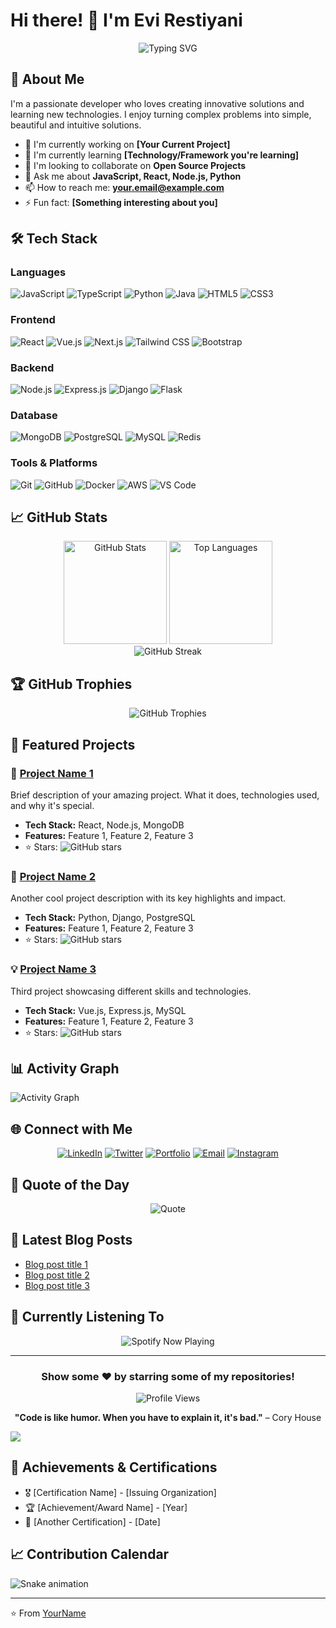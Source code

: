 # Hi there! 👋 I'm Evi Restiyani

<div align="center">
  <img src="https://readme-typing-svg.herokuapp.com?font=Fira+Code&pause=1000&color=2196F3&center=true&vCenter=true&width=435&lines=Full+Stack+Developer;Software+Engineer;Problem+Solver;Always+Learning" alt="Typing SVG" />
</div>

## 🚀 About Me

I'm a passionate developer who loves creating innovative solutions and learning new technologies. I enjoy turning complex problems into simple, beautiful and intuitive solutions.

- 🔭 I'm currently working on **[Your Current Project]**
- 🌱 I'm currently learning **[Technology/Framework you're learning]**
- 👯 I'm looking to collaborate on **Open Source Projects**
- 💬 Ask me about **JavaScript, React, Node.js, Python**
- 📫 How to reach me: **your.email@example.com**
- ⚡ Fun fact: **[Something interesting about you]**

## 🛠️ Tech Stack

### Languages
![JavaScript](https://img.shields.io/badge/-JavaScript-F7DF1E?style=flat-square&logo=javascript&logoColor=black)
![TypeScript](https://img.shields.io/badge/-TypeScript-3178C6?style=flat-square&logo=typescript&logoColor=white)
![Python](https://img.shields.io/badge/-Python-3776AB?style=flat-square&logo=python&logoColor=white)
![Java](https://img.shields.io/badge/-Java-ED8B00?style=flat-square&logo=java&logoColor=white)
![HTML5](https://img.shields.io/badge/-HTML5-E34F26?style=flat-square&logo=html5&logoColor=white)
![CSS3](https://img.shields.io/badge/-CSS3-1572B6?style=flat-square&logo=css3&logoColor=white)

### Frontend
![React](https://img.shields.io/badge/-React-61DAFB?style=flat-square&logo=react&logoColor=black)
![Vue.js](https://img.shields.io/badge/-Vue.js-4FC08D?style=flat-square&logo=vue.js&logoColor=white)
![Next.js](https://img.shields.io/badge/-Next.js-000000?style=flat-square&logo=next.js&logoColor=white)
![Tailwind CSS](https://img.shields.io/badge/-Tailwind_CSS-38B2AC?style=flat-square&logo=tailwind-css&logoColor=white)
![Bootstrap](https://img.shields.io/badge/-Bootstrap-7952B3?style=flat-square&logo=bootstrap&logoColor=white)

### Backend
![Node.js](https://img.shields.io/badge/-Node.js-339933?style=flat-square&logo=node.js&logoColor=white)
![Express.js](https://img.shields.io/badge/-Express.js-000000?style=flat-square&logo=express&logoColor=white)
![Django](https://img.shields.io/badge/-Django-092E20?style=flat-square&logo=django&logoColor=white)
![Flask](https://img.shields.io/badge/-Flask-000000?style=flat-square&logo=flask&logoColor=white)

### Database
![MongoDB](https://img.shields.io/badge/-MongoDB-47A248?style=flat-square&logo=mongodb&logoColor=white)
![PostgreSQL](https://img.shields.io/badge/-PostgreSQL-336791?style=flat-square&logo=postgresql&logoColor=white)
![MySQL](https://img.shields.io/badge/-MySQL-4479A1?style=flat-square&logo=mysql&logoColor=white)
![Redis](https://img.shields.io/badge/-Redis-DC382D?style=flat-square&logo=redis&logoColor=white)

### Tools & Platforms
![Git](https://img.shields.io/badge/-Git-F05032?style=flat-square&logo=git&logoColor=white)
![GitHub](https://img.shields.io/badge/-GitHub-181717?style=flat-square&logo=github&logoColor=white)
![Docker](https://img.shields.io/badge/-Docker-2496ED?style=flat-square&logo=docker&logoColor=white)
![AWS](https://img.shields.io/badge/-AWS-232F3E?style=flat-square&logo=amazon-aws&logoColor=white)
![VS Code](https://img.shields.io/badge/-VS_Code-007ACC?style=flat-square&logo=visual-studio-code&logoColor=white)

## 📈 GitHub Stats

<div align="center">
  <img src="https://github-readme-stats.vercel.app/api?username=yourusername&show_icons=true&theme=radical&hide_border=true&count_private=true" alt="GitHub Stats" height="165">
  <img src="https://github-readme-stats.vercel.app/api/top-langs/?username=yourusername&layout=compact&theme=radical&hide_border=true" alt="Top Languages" height="165">
</div>

<div align="center">
  <img src="https://github-readme-streak-stats.herokuapp.com/?user=yourusername&theme=radical&hide_border=true" alt="GitHub Streak" />
</div>

## 🏆 GitHub Trophies
<div align="center">
  <img src="https://github-profile-trophy.vercel.app/?username=yourusername&theme=radical&no-frame=true&no-bg=false&margin-w=4" alt="GitHub Trophies"/>
</div>

## 🎯 Featured Projects

### 🌟 [Project Name 1](https://github.com/yourusername/project1)
Brief description of your amazing project. What it does, technologies used, and why it's special.
- **Tech Stack:** React, Node.js, MongoDB
- **Features:** Feature 1, Feature 2, Feature 3
- ⭐ Stars: ![GitHub stars](https://img.shields.io/github/stars/yourusername/project1?style=social)

### 🚀 [Project Name 2](https://github.com/yourusername/project2)
Another cool project description with its key highlights and impact.
- **Tech Stack:** Python, Django, PostgreSQL
- **Features:** Feature 1, Feature 2, Feature 3
- ⭐ Stars: ![GitHub stars](https://img.shields.io/github/stars/yourusername/project2?style=social)

### 💡 [Project Name 3](https://github.com/yourusername/project3)
Third project showcasing different skills and technologies.
- **Tech Stack:** Vue.js, Express.js, MySQL
- **Features:** Feature 1, Feature 2, Feature 3
- ⭐ Stars: ![GitHub stars](https://img.shields.io/github/stars/yourusername/project3?style=social)

## 📊 Activity Graph
<img src="https://github-readme-activity-graph.vercel.app/graph?username=yourusername&theme=react-dark&hide_border=true" alt="Activity Graph">

## 🌐 Connect with Me

<div align="center">
  
[![LinkedIn](https://img.shields.io/badge/-LinkedIn-0077B5?style=for-the-badge&logo=linkedin&logoColor=white)](https://linkedin.com/in/yourprofile)
[![Twitter](https://img.shields.io/badge/-Twitter-1DA1F2?style=for-the-badge&logo=twitter&logoColor=white)](https://twitter.com/yourhandle)
[![Portfolio](https://img.shields.io/badge/-Portfolio-FF5722?style=for-the-badge&logo=google-chrome&logoColor=white)](https://yourwebsite.com)
[![Email](https://img.shields.io/badge/-Email-D14836?style=for-the-badge&logo=gmail&logoColor=white)](mailto:your.email@example.com)
[![Instagram](https://img.shields.io/badge/-Instagram-E4405F?style=for-the-badge&logo=instagram&logoColor=white)](https://instagram.com/yourhandle)

</div>

## 💭 Quote of the Day
<div align="center">
  <img src="https://quotes-github-readme.vercel.app/api?type=horizontal&theme=radical" alt="Quote"/>
</div>

## 📝 Latest Blog Posts
<!-- BLOG-POST-LIST:START -->
- [Blog post title 1](https://yourblog.com/post1)
- [Blog post title 2](https://yourblog.com/post2)
- [Blog post title 3](https://yourblog.com/post3)
<!-- BLOG-POST-LIST:END -->

## 🎵 Currently Listening To
<div align="center">
  <img src="https://spotify-github-profile.vercel.app/api/spotify?background_color=0d1117&border_color=ffffff" alt="Spotify Now Playing" />
</div>

---

<div align="center">
  
### Show some ❤️ by starring some of my repositories!

![Profile Views](https://komarev.com/ghpvc/?username=yourusername&color=blueviolet&style=flat-square&label=Profile+Views)

**"Code is like humor. When you have to explain it, it's bad."** – Cory House

</div>

<!-- GitHub README extras -->
<img src="https://user-images.githubusercontent.com/73097560/115834477-dbab4500-a447-11eb-908a-139a6edaec5c.gif">

## 🏅 Achievements & Certifications
- 🎖️ [Certification Name] - [Issuing Organization]
- 🏆 [Achievement/Award Name] - [Year]
- 📜 [Another Certification] - [Date]

## 📈 Contribution Calendar
<img src="https://raw.githubusercontent.com/yourusername/yourusername/output/github-contribution-grid-snake.svg" alt="Snake animation" />

---
⭐️ From [YourName](https://github.com/yourusername)
